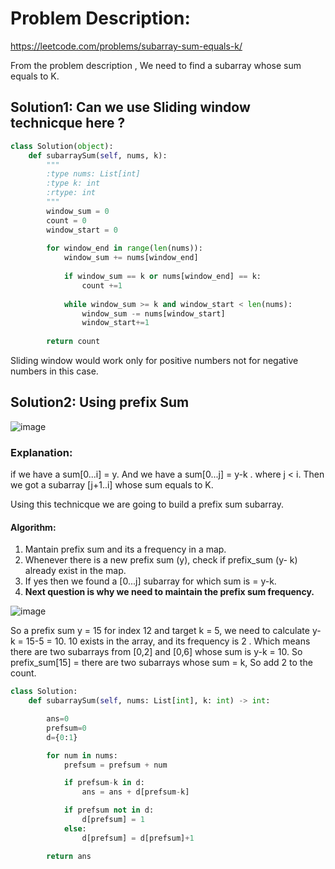 # Problem Description: 
https://leetcode.com/problems/subarray-sum-equals-k/

From the problem description , We need to find a subarray whose sum equals to K. 

## Solution1: Can we use Sliding window technicque here ?

```python
class Solution(object):
    def subarraySum(self, nums, k):
        """
        :type nums: List[int]
        :type k: int
        :rtype: int
        """
        window_sum = 0
        count = 0
        window_start = 0
        
        for window_end in range(len(nums)):
            window_sum += nums[window_end]
            
            if window_sum == k or nums[window_end] == k:
                count +=1
            
            while window_sum >= k and window_start < len(nums):
                window_sum -= nums[window_start]
                window_start+=1
        
        return count
```

Sliding window would work only for positive numbers not for negative numbers in this case.

## Solution2: Using prefix Sum

![image](https://user-images.githubusercontent.com/33947539/161492217-c8ff0b77-73a1-43d8-b047-a93601a5f647.png)

### Explanation:
if we have a sum[0...i] = y. And we have a sum[0...j] = y-k . where j < i. Then we got a subarray [j+1..i] whose sum equals to K.

Using this technicque we are going to build a prefix sum subarray. 

#### Algorithm:
1. Mantain prefix sum and its a frequency in a map.
2. Whenever there is a new prefix sum (y), check if prefix_sum (y- k) already exist in the map.
3. If yes then we found a [0...j] subarray for which sum is = y-k. 
4. **Next question is why we need to maintain the prefix sum  frequency.**

![image](https://user-images.githubusercontent.com/33947539/161494825-204ea621-fade-4946-a8f3-99a4aa811202.png)

So a prefix sum y = 15 for index 12 and target k = 5, we need to calculate y-k = 15-5 = 10. 10 exists in the array, and its frequency is 2 . Which means there are two subarrays from 
[0,2] and [0,6] whose sum is y-k = 10. So prefix_sum[15] = there are two subarrays whose sum = k, So add 2 to the count.

```python
class Solution:
	def subarraySum(self, nums: List[int], k: int) -> int:

		ans=0
		prefsum=0
		d={0:1}

		for num in nums:
			prefsum = prefsum + num

			if prefsum-k in d:
				ans = ans + d[prefsum-k]

			if prefsum not in d:
				d[prefsum] = 1
			else:
				d[prefsum] = d[prefsum]+1

		return ans
```    

 



